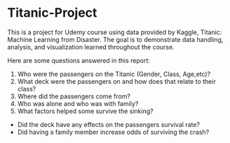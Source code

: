 # Titanic-Project
This is a project for Udemy course using data provided by Kaggle, Titanic: Machine Learning from Disaster.
The goal is to demonstrate data handling, analysis, and visualization learned throughout the course. 

Here are some questions answered in this report:

1. Who were the passengers on the Titanic (Gender, Class, Age,etc)?
2. What deck were the passengers on and how does that relate to their class?
3. Where did the passengers come from?
4. Who was alone and who was with family?
5. What factors helped some survive the sinking?
  * Did the deck have any effects on the passengers survival rate?
  * Did having a family member increase odds of surviving the crash?

## 
